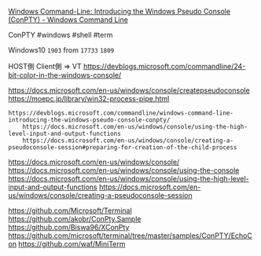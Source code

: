 [Windows Command-Line: Introducing the Windows Pseudo Console (ConPTY) - Windows Command Line](https://devblogs.microsoft.com/commandline/windows-command-line-introducing-the-windows-pseudo-console-conpty/)


ConPTY
#windows #shell #term

Windows10 `1903`
from `17733` `1809`

HOST側
Client側 => VT
	https://devblogs.microsoft.com/commandline/24-bit-color-in-the-windows-console/

https://docs.microsoft.com/en-us/windows/console/createpseudoconsole
https://moepc.jp/library/win32-process-pipe.html

	https://devblogs.microsoft.com/commandline/windows-command-line-introducing-the-windows-pseudo-console-conpty/
		https://docs.microsoft.com/en-us/windows/console/using-the-high-level-input-and-output-functions
		https://docs.microsoft.com/en-us/windows/console/creating-a-pseudoconsole-session#preparing-for-creation-of-the-child-process

https://docs.microsoft.com/en-us/windows/console/
https://docs.microsoft.com/en-us/windows/console/using-the-console
	https://docs.microsoft.com/en-us/windows/console/using-the-high-level-input-and-output-functions
	https://docs.microsoft.com/en-us/windows/console/creating-a-pseudoconsole-session

https://github.com/Microsoft/Terminal
	https://github.com/akobr/ConPty.Sample
	https://github.com/Biswa96/XConPty
	https://github.com/microsoft/terminal/tree/master/samples/ConPTY/EchoCon
	https://github.com/waf/MiniTerm
